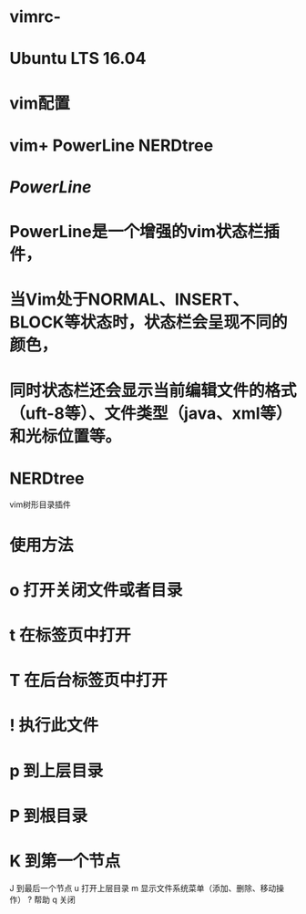 # vimrc-
# Ubuntu LTS 16.04
# vim配置
# vim+ PowerLine NERDtree
#
# *PowerLine* #
# PowerLine是一个增强的vim状态栏插件，
# 当Vim处于NORMAL、INSERT、BLOCK等状态时，状态栏会呈现不同的颜色，
# 同时状态栏还会显示当前编辑文件的格式（uft-8等）、文件类型（java、xml等）和光标位置等。
# 
# **NERDtree**
 vim树形目录插件
# 使用方法
# o 打开关闭文件或者目录
# t 在标签页中打开
# T 在后台标签页中打开
# ! 执行此文件
# p 到上层目录
# P 到根目录
# K 到第一个节点
 J 到最后一个节点
 u 打开上层目录
 m 显示文件系统菜单（添加、删除、移动操作）
 ? 帮助
q 关闭
